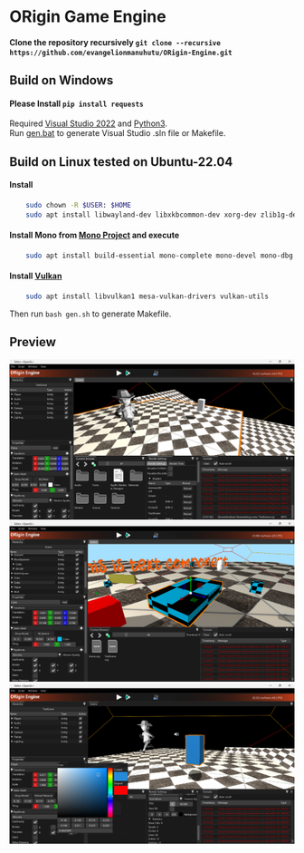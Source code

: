# ORigin Game Engine

#### Clone the repository recursively `git clone --recursive https://github.com/evangelionmanuhutu/ORigin-Engine.git`

## Build on Windows
#### Please Install `pip install requests`
Required [Visual Studio 2022](https://visualstudio.microsoft.com/downloads/) and [Python3](https://www.python.org/downloads/).<br>
Run [gen.bat](gen.bat) to generate Visual Studio .sln file or Makefile.

## Build on Linux tested on Ubuntu-22.04
#### Install 
```bash 
    sudo chown -R $USER: $HOME
    sudo apt install libwayland-dev libxkbcommon-dev xorg-dev zlib1g-dev libfmt-dev zenity gdb libgmock-dev
```
#### Install Mono from [Mono Project](https://www.mono-project.com/download/stable/#download-lin) and execute
```bash
    sudo apt install build-essential mono-complete mono-devel mono-dbg libicu-dev
```
#### Install [Vulkan](https://vulkan.lunarg.com/doc/view/latest/linux/getting_started_ubuntu.html)
```bash
    sudo apt install libvulkan1 mesa-vulkan-drivers vulkan-utils
```
Then run `bash gen.sh` to generate Makefile.

## Preview
<p align="center">
  <img src="Res/img1.png" alt="Alt text" width="auto" height="fit" >
  <img src="Res/img2.png" alt="Alt text" width="auto" height="fit" >
  <img src="Res/img3.png" alt="Alt text" width="auto" height="fit" >
</p>
